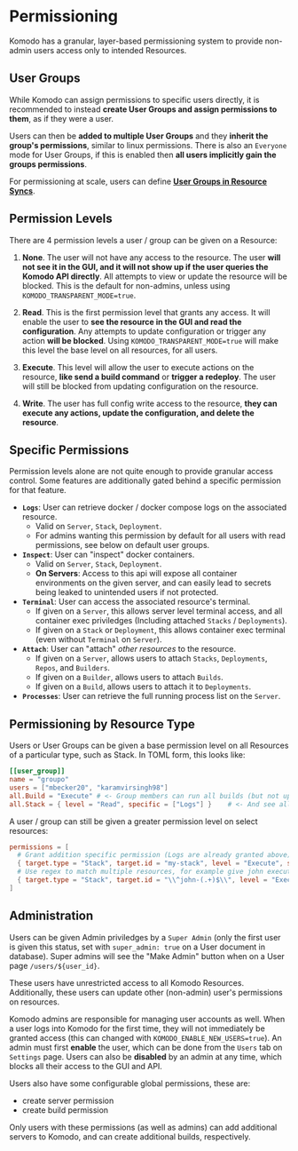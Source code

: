 # Permissioning

Komodo has a granular, layer-based permissioning system to provide non-admin users access only to intended Resources.

## User Groups

While Komodo can assign permissions to specific users directly, it is recommended to instead **create User Groups and assign permissions to them**, as if they were a user.

Users can then be **added to multiple User Groups** and they **inherit the group's permissions**, similar to linux permissions.
There is also an `Everyone` mode for User Groups, if this is enabled then **all users implicitly gain the groups permissions**.

For permissioning at scale, users can define [**User Groups in Resource Syncs**](/docs/sync-resources#user-group).

## Permission Levels

There are 4 permission levels a user / group can be given on a Resource:

 1. **None**. The user will not have any access to the resource. The user **will not see it in the GUI, and it will not show up if the user queries the Komodo API directly**. All attempts to view or update the resource will be blocked. This is the default for non-admins, unless using `KOMODO_TRANSPARENT_MODE=true`.

 2. **Read**. This is the first permission level that grants any access. It will enable the user to **see the resource in the GUI and read the configuration**. Any attempts to update configuration or trigger any action **will be blocked**.  Using `KOMODO_TRANSPARENT_MODE=true` will make this level the base level on all resources, for all users.

 3. **Execute**. This level will allow the user to execute actions on the resource, **like send a build command** or **trigger a redeploy**. The user will still be blocked from updating configuration on the resource.

 4. **Write**. The user has full config write access to the resource, **they can execute any actions, update the configuration, and delete the resource**.

## Specific Permissions

Permission levels alone are not quite enough to provide granular access control.
Some features are additionally gated behind a specific permission for that feature.

- **`Logs`**: User can retrieve docker / docker compose logs on the associated resource.
  - Valid on `Server`, `Stack`, `Deployment`.
  - For admins wanting this permission by default for all users with read permissions, see below on default user groups.
- **`Inspect`**:  User can "inspect" docker containers.
  - Valid on `Server`, `Stack`, `Deployment`.
  - **On Servers**: Access to this api will expose all container environments on the given server,
  and can easily lead to secrets being leaked to unintended users if not protected.
- **`Terminal`**: User can access the associated resource's terminal.
  - If given on a `Server`, this allows server level terminal access, and all container exec priviledges (Including attached `Stacks` / `Deployments`).
  - If given on a `Stack` or `Deployment`, this allows container exec terminal (even without `Terminal` on `Server`).
- **`Attach`**: User can "attach" *other resources* to the resource.
  - If given on a `Server`, allows users to attach `Stacks`, `Deployments`, `Repos`, and `Builders`.
  - If given on a `Builder`, allows users to attach `Builds`.
  - If given on a `Build`, allows users to attach it to `Deployments`.
- **`Processes`**: User can retrieve the full running process list on the `Server`.

## Permissioning by Resource Type

Users or User Groups can be given a base permission level on all Resources of a particular type, such as Stack.
In TOML form, this looks like:

```toml
[[user_group]]
name = "groupo"
users = ["mbecker20", "karamvirsingh98"]
all.Build = "Execute" # <- Group members can run all builds (but not update config),
all.Stack = { level = "Read", specific = ["Logs"] }    # <- And see all Stacks / logs (no deploy / update, inspect, or terminal access).
```

A user / group can still be given a greater permission level on select resources:

```toml
permissions = [
  # Grant addition specific permission (Logs are already granted above)
  { target.type = "Stack", target.id = "my-stack", level = "Execute", specific = ["Inspect", "Terminal"] },
  # Use regex to match multiple resources, for example give john execute on all of their Stacks
  { target.type = "Stack", target.id = "\\^john-(.+)$\\", level = "Execute" },
]
```

## Administration

Users can be given Admin priviledges by a `Super Admin` (only the first user is given this status, set with `super_admin: true` on a User document in database). Super admins will see the "Make Admin" button when on a User page `/users/${user_id}`.

These users have unrestricted access to all Komodo Resources. Additionally, these users can update other (non-admin) user's permissions on resources.

Komodo admins are responsible for managing user accounts as well. When a user logs into Komodo for the first time, they will not immediately be granted access (this can changed with `KOMODO_ENABLE_NEW_USERS=true`). An admin must first **enable** the user, which can be done from the `Users` tab on `Settings` page. Users can also be **disabled** by an admin at any time, which blocks all their access to the GUI and API. 

Users also have some configurable global permissions, these are:

 - create server permission
 - create build permission

Only users with these permissions (as well as admins) can add additional servers to Komodo, and can create additional builds, respectively.